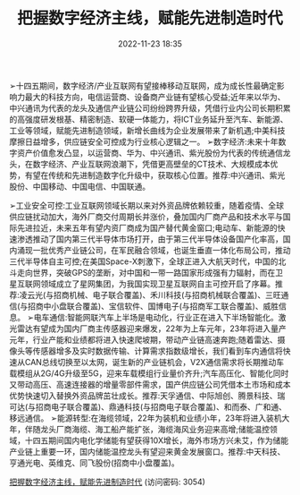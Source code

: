 ﻿---
title: 把握数字经济主线，赋能先进制造时代
date: 2022-11-23 18:35
tags:
- 通信行业
updated: 1970-01-01 08:00:00
---

➢十四五期间，数字经济/产业互联网有望接棒移动互联网，成为成长性最确定影响力最大的科技方向，电信运营商、设备商产业链有望核心受益;近年来以华为、中兴通讯为代表的龙头及通信产业链公司纷纷跨界升级，凭借行业内公司长期积累的高强度研发根基、精密制造、软硬一体能力，将ICT业务延升至汽车、新能源、工业等领域，赋能先进制造领域，新增长曲线为企业发展带来了新机遇;中美科技摩擦日益增多，供应链安全可控成为行业核心逻辑之一。
➢数字经济:未来十年数字资产价值愈发凸显，以运营商、华为、中兴通讯、紫光股份为代表的传统通信龙头，在数字经济、产业互联网浪潮下，凭借更高壁垒的CT技术、大规模成本优势，有望在传统和先进制造数字化升级中，获取核心位置。推荐:中兴通讯、紫光股份、中国移动、中国电信、中国联通。
<!-- more -->
➢工业安全可控:工业互联网领域长期以来对外资品牌依赖较重，随着疫情、全球供应链扰动加大，海外厂商交付周期长并涨价，叠加国内厂商产品和技术水平与国际先进拉近，未来五年有望内资厂商成为国产替代黄金窗口;电动车、新能源的快速渗透推动了国内第三代半导体市场打开，由于第三代半导体设备国产化率高，国内涌现一批优秀产业链公司，在军民融合领域，也诞生垂直一体化布局公司，推动三代半导体自主可控;在美国Space-X刺激下，全球正进入大航天时代，中国的北斗走向世界，突破GPS的垄断，对中国和一带一路国家形成强有力辐射，而在卫星互联网领域成立了星网集团，为我国实现卫星互联网自主可控开启了序幕。推荐:凌云光(与招商机械、电子联合覆盖)、禾川科技(与招商机械联合覆盖)、三旺通信(与招商中小盘联合覆盖)、宝信软件、国博电子(与招商军工联合覆盖)、威胜信息。
➢电车通信:智能网联汽车上半场是电动化，行业正在进入下半场智能化。激光雷达有望成为国内厂商主传感器迎来爆发，22年为上车元年，23年将进入量产元年，行业产能和业绩都将进入快速爬坡期，带动产业链高速奔跑;随着雷达、摄像头等传感器增多及实时数据传输、计算需求指数级增长，我们看到车内通信将快速从CAN总线切换至以太网，诞生新的产业链机会，V2X通信需求将长期推动车载模组从2G/4G升级至5G，迎来车载模组行业量价齐升;汽车高压化、智能化同时又带动高压、高速连接器的增量零部件需求，国产供应链公司凭借本土市场和成本优势快速切入替换外资品牌茁壮成长。推荐:天孚通信、中际旭创、腾景科技、瑞可达(与招商电子联合覆盖)、鼎通科技(与招商电子联合覆盖)、和而泰、广和通、移远通信。
➢能源转型:在海缆领域，22年为装机和业绩小年，23年将进入装机大年，伴随龙头厂商海缆、海工船产能扩张，海缆海风业务迎来高增;储能温控领域，十四五期间国内电化学储能有望获得10X增长，海外市场方兴未艾，作为储能产业链上重要一环，国内储能温控龙头有望迎来黄金发展窗口。推荐:中天科技、亨通光电、英维克、同飞股份(招商中小盘覆盖)。

[把握数字经济主线，赋能先进制造时代](https://url12.ctfile.com/f/3948612-730745288-1c8ea0?p=3054)
(访问密码: 3054)


